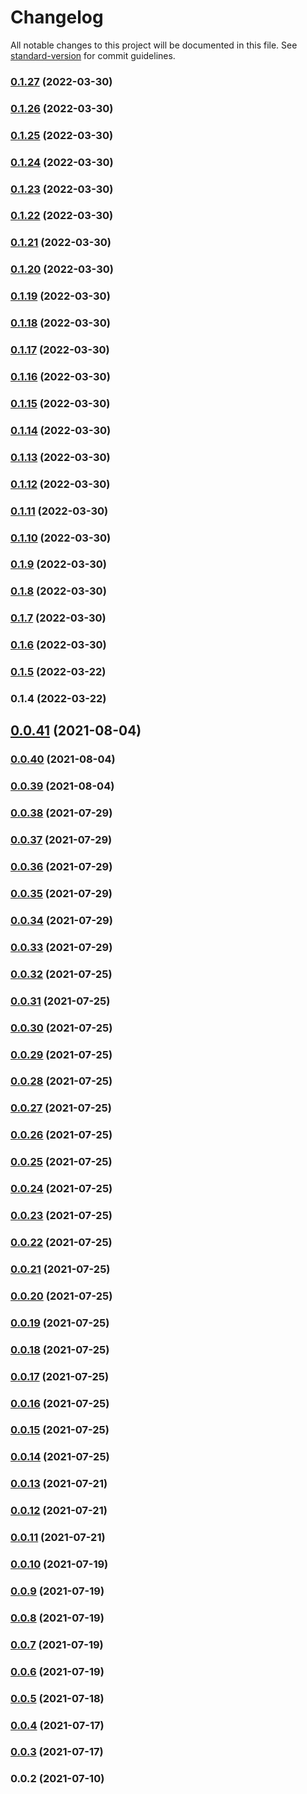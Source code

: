 # Changelog

All notable changes to this project will be documented in this file. See [standard-version](https://github.com/conventional-changelog/standard-version) for commit guidelines.

### [0.1.27](https://github.com/srclaunch/http-server/compare/v0.1.26...v0.1.27) (2022-03-30)

### [0.1.26](https://github.com/srclaunch/http-server/compare/v0.1.25...v0.1.26) (2022-03-30)

### [0.1.25](https://github.com/srclaunch/http-server/compare/v0.1.24...v0.1.25) (2022-03-30)

### [0.1.24](https://github.com/srclaunch/http-server/compare/v0.1.23...v0.1.24) (2022-03-30)

### [0.1.23](https://github.com/srclaunch/http-server/compare/v0.1.22...v0.1.23) (2022-03-30)

### [0.1.22](https://github.com/srclaunch/http-server/compare/v0.1.21...v0.1.22) (2022-03-30)

### [0.1.21](https://github.com/srclaunch/http-server/compare/v0.1.20...v0.1.21) (2022-03-30)

### [0.1.20](https://github.com/srclaunch/http-server/compare/v0.1.19...v0.1.20) (2022-03-30)

### [0.1.19](https://github.com/srclaunch/http-server/compare/v0.1.18...v0.1.19) (2022-03-30)

### [0.1.18](https://github.com/srclaunch/http-server/compare/v0.1.17...v0.1.18) (2022-03-30)

### [0.1.17](https://github.com/srclaunch/http-server/compare/v0.1.16...v0.1.17) (2022-03-30)

### [0.1.16](https://github.com/srclaunch/http-server/compare/v0.1.15...v0.1.16) (2022-03-30)

### [0.1.15](https://github.com/srclaunch/http-server/compare/v0.1.14...v0.1.15) (2022-03-30)

### [0.1.14](https://github.com/srclaunch/http-server/compare/v0.1.13...v0.1.14) (2022-03-30)

### [0.1.13](https://github.com/srclaunch/http-server/compare/v0.1.12...v0.1.13) (2022-03-30)

### [0.1.12](https://github.com/srclaunch/http-server/compare/v0.1.11...v0.1.12) (2022-03-30)

### [0.1.11](https://github.com/srclaunch/http-server/compare/v0.1.10...v0.1.11) (2022-03-30)

### [0.1.10](https://github.com/srclaunch/http-server/compare/v0.1.9...v0.1.10) (2022-03-30)

### [0.1.9](https://github.com/srclaunch/http-server/compare/v0.1.8...v0.1.9) (2022-03-30)

### [0.1.8](https://github.com/srclaunch/http-server/compare/v0.1.7...v0.1.8) (2022-03-30)

### [0.1.7](https://github.com/srclaunch/http-server/compare/v0.1.6...v0.1.7) (2022-03-30)

### [0.1.6](https://github.com/srclaunch/http-server/compare/v0.1.5...v0.1.6) (2022-03-30)

### [0.1.5](https://github.com/srclaunch/http-server/compare/v0.1.4...v0.1.5) (2022-03-22)

### 0.1.4 (2022-03-22)

## [0.0.41](https://github.com/srclaunch/server/compare/v0.0.40...v0.0.41) (2021-08-04)

### [0.0.40](https://github.com/srclaunch/server/compare/v0.0.39...v0.0.40) (2021-08-04)

### [0.0.39](https://github.com/srclaunch/server/compare/v0.0.38...v0.0.39) (2021-08-04)

### [0.0.38](https://github.com/srclaunch/server/compare/v0.0.37...v0.0.38) (2021-07-29)

### [0.0.37](https://github.com/srclaunch/server/compare/v0.0.36...v0.0.37) (2021-07-29)

### [0.0.36](https://github.com/srclaunch/server/compare/v0.0.35...v0.0.36) (2021-07-29)

### [0.0.35](https://github.com/srclaunch/server/compare/v0.0.34...v0.0.35) (2021-07-29)

### [0.0.34](https://github.com/srclaunch/server/compare/v0.0.33...v0.0.34) (2021-07-29)

### [0.0.33](https://github.com/srclaunch/server/compare/v0.0.32...v0.0.33) (2021-07-29)

### [0.0.32](https://github.com/srclaunch/server/compare/v0.0.31...v0.0.32) (2021-07-25)

### [0.0.31](https://github.com/srclaunch/server/compare/v0.0.30...v0.0.31) (2021-07-25)

### [0.0.30](https://github.com/srclaunch/server/compare/v0.0.29...v0.0.30) (2021-07-25)

### [0.0.29](https://github.com/srclaunch/server/compare/v0.0.28...v0.0.29) (2021-07-25)

### [0.0.28](https://github.com/srclaunch/server/compare/v0.0.27...v0.0.28) (2021-07-25)

### [0.0.27](https://github.com/srclaunch/server/compare/v0.0.26...v0.0.27) (2021-07-25)

### [0.0.26](https://github.com/srclaunch/server/compare/v0.0.25...v0.0.26) (2021-07-25)

### [0.0.25](https://github.com/srclaunch/server/compare/v0.0.24...v0.0.25) (2021-07-25)

### [0.0.24](https://github.com/srclaunch/server/compare/v0.0.23...v0.0.24) (2021-07-25)

### [0.0.23](https://github.com/srclaunch/server/compare/v0.0.22...v0.0.23) (2021-07-25)

### [0.0.22](https://github.com/srclaunch/server/compare/v0.0.21...v0.0.22) (2021-07-25)

### [0.0.21](https://github.com/srclaunch/server/compare/v0.0.20...v0.0.21) (2021-07-25)

### [0.0.20](https://github.com/srclaunch/server/compare/v0.0.19...v0.0.20) (2021-07-25)

### [0.0.19](https://github.com/srclaunch/server/compare/v0.0.18...v0.0.19) (2021-07-25)

### [0.0.18](https://github.com/srclaunch/server/compare/v0.0.17...v0.0.18) (2021-07-25)

### [0.0.17](https://github.com/srclaunch/server/compare/v0.0.16...v0.0.17) (2021-07-25)

### [0.0.16](https://github.com/srclaunch/server/compare/v0.0.15...v0.0.16) (2021-07-25)

### [0.0.15](https://github.com/srclaunch/server/compare/v0.0.14...v0.0.15) (2021-07-25)

### [0.0.14](https://github.com/srclaunch/server/compare/v0.0.13...v0.0.14) (2021-07-25)

### [0.0.13](https://github.com/srclaunch/server/compare/v0.0.12...v0.0.13) (2021-07-21)

### [0.0.12](https://github.com/srclaunch/server/compare/v0.0.11...v0.0.12) (2021-07-21)

### [0.0.11](https://github.com/srclaunch/server/compare/v0.0.10...v0.0.11) (2021-07-21)

### [0.0.10](https://github.com/srclaunch/server/compare/v0.0.9...v0.0.10) (2021-07-19)

### [0.0.9](https://github.com/srclaunch/server/compare/v0.0.8...v0.0.9) (2021-07-19)

### [0.0.8](https://github.com/srclaunch/server/compare/v0.0.7...v0.0.8) (2021-07-19)

### [0.0.7](https://github.com/srclaunch/server/compare/v0.0.6...v0.0.7) (2021-07-19)

### [0.0.6](https://github.com/srclaunch/server/compare/v0.0.5...v0.0.6) (2021-07-19)

### [0.0.5](https://github.com/srclaunch/server/compare/v0.0.4...v0.0.5) (2021-07-18)

### [0.0.4](https://github.com/srclaunch/server/compare/v0.0.3...v0.0.4) (2021-07-17)

### [0.0.3](https://github.com/srclaunch/server/compare/v0.0.2...v0.0.3) (2021-07-17)

### 0.0.2 (2021-07-10)
